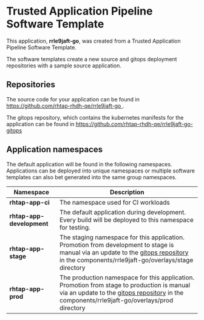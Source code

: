 # Trusted Application Pipeline Software Template

This application, **rrle9jaft-go**, was created from a Trusted Application Pipeline Software Template.

The software templates create a new source and gitops deployment repositories with a sample source application. 

## Repositories

The source code for your application can be found in [https://github.com/rhtap-rhdh-qe/rrle9jaft-go ](https://github.com/rhtap-rhdh-qe/rrle9jaft-go ).
 
The gitops repository, which contains the kubernetes manifests for the application can be found in 
[https://github.com/rhtap-rhdh-qe/rrle9jaft-go-gitops ](https://github.com/rhtap-rhdh-qe/rrle9jaft-go-gitops ) 

## Application namespaces 

The default application will be found in the following namespaces. Applications can be deployed into unique namespaces or multiple software templates can also bet generated into the same group namespaces.  

|  Namespace   |  Description   |  
| -------- | -------- |
| **rhtap-app-ci** | The namespace used for CI workloads |
| **rhtap-app-development** | The default application during development. Every build will be deployed to this namespace for testing. |
| **rhtap-app-stage** | The staging namespace for this application. Promotion from development to stage is manual via an update to the [gitops repository](https://github.com/rhtap-rhdh-qe/rrle9jaft-go-gitops ) in the components/rrle9jaft-go/overlays/stage directory |
| **rhtap-app-prod** | The production namespace for this application. Promotion from stage to production is manual via an update to the [gitops repository](https://github.com/rhtap-rhdh-qe/rrle9jaft-go-gitops ) in the components/rrle9jaft-go/overlays/prod directory |